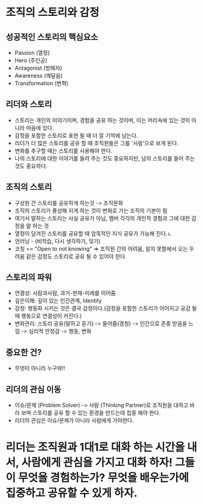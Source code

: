 
# 조직의 스토리와 감정

## 성공적인 스토리의 핵심요소
* Passion (열정)
* Hero (주인공)
* Antagonist (방해자)
* Awareness (깨달음)
* Transformation (변혁)

## 리더와 스토리
* 스토리는 개인의 이야기이며, 경험을 공유 하는 것이며, 이는 머리속에 있는 것이 아니라 마음에 있다.
* 감정을 포함한 스토리로 표현 될 때 더 잘 기억에 남는다.
* 리더가 더 많은 스토리를 공유 할 때 조직원들은 그를 '사람'으로 보게 된다.
* 변화를 추구할 때는 스토리를 사용해야 한다.
* 나의 스토리에 대한 이야기를 들려 주는 것도 중요하지만, 남의 스토리를 들어 주는 것도 중요하다.

## 조직의 스토리
* 구성원 간 스토리를 공유하게 하는것 -> 조직문화 
* 조직의 스토리가 풍성해 지게 하는 것이 변화로 가는 조직의 기본이 됨
* 여기서 말하는 스토리는 사실 공유가 아님, 멤버 각각의 개인적 경험과 그에 대한 감정을 말 하는 것 
* 열정이 담겨진 스토리를 공유할 때 암묵적인 지식 공유가 가능해 진다.ㄴ
* 언러닝 - (비학습, 다시 생각하기, 잊기)
* 코칭 == "Open to not knowing" => 조직원 간의 어려움, 알지 못함에서 오는 두려움 같은 감정도 스토리로 공유 될 수 있어야 한다.

## 스토리의 파워
* 연결성: 사람과사람, 과거-현재-미래를 이어줌
* 깊은이해: 깊이 있는 인간관계, Identity
* 감정: 행동화 시키는 것은 결국 감정이다.(감정을 포함한 스토리가 이어지고 공감 될 때 행동으로 연결성이 커진다.)
* 변화관리: 스토리 공유(말하고 듣기) -> 들어줌(경청) -> 인간으로 존중 받음을 느낌 -> 심리적 안정감 -> 행동, 변화

## 중요한 건?
* 무엇이 아니라 누구와!! 

## 리더의 관심 이동 
* 이슈/문제 (Problem Solver) -> 사람 (Thinking Partner)로 조직원을 대하고 바라 보며 스토리를 공유 할 수 있는 환경을 만드는데 집중 해야 한다.
* 리더의 관심은 이슈/문제가 아니라 사람에게 가야한다.

# 리더는 조직원과 1대1로 대화 하는 시간을 내서, 사람에게 관심을 가지고 대화 하자! 그들이 무엇을 경험하는가? 무엇을 배우는가에 집중하고 공유할 수 있게 하자.

